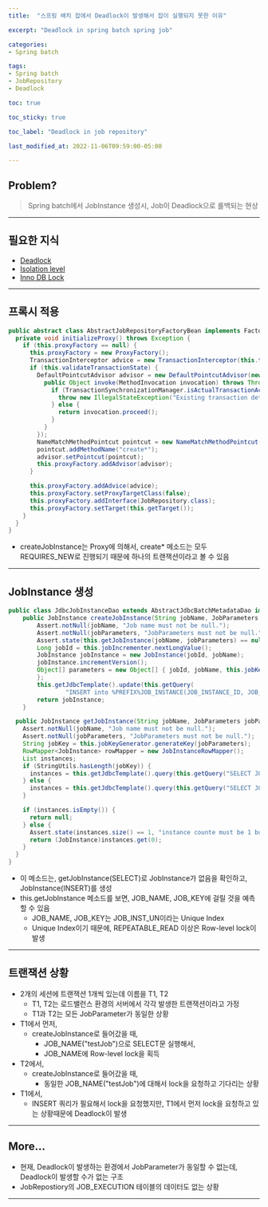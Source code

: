 ```yaml
---
title:  "스프링 배치 잡에서 Deadlock이 발생해서 잡이 실행되지 못한 이유"

excerpt: "Deadlock in spring batch spring job"

categories:
- Spring batch

tags:
- Spring batch
- JobRepository
- Deadlock

toc: true

toc_sticky: true

toc_label: "Deadlock in job repository"

last_modified_at: 2022-11-06T09:59:00-05:00

---
```


## Problem?

> Spring batch에서 JobInstance 생성시, Job이 Deadlock으로 롤백되는 현상

---

## 필요한 지식 


- [Deadlock](https://yongil76.github.io/db/InnoDB_Deadlock/)
- [Isolation level](https://yongil76.github.io/db/Isolation_level/)
- [Inno DB Lock](https://yongil76.github.io/db/InnoDB_Locking/)

---

## 프록시 적용

~~~java
public abstract class AbstractJobRepositoryFactoryBean implements FactoryBean<JobRepository>, InitializingBean {
  private void initializeProxy() throws Exception {
    if (this.proxyFactory == null) {
      this.proxyFactory = new ProxyFactory();
      TransactionInterceptor advice = new TransactionInterceptor(this.transactionManager, PropertiesConverter.stringToProperties("create*=PROPAGATION_REQUIRES_NEW," + this.isolationLevelForCreate + "\ngetLastJobExecution*=PROPAGATION_REQUIRES_NEW," + this.isolationLevelForCreate + "\n*=PROPAGATION_REQUIRED"));
      if (this.validateTransactionState) {
        DefaultPointcutAdvisor advisor = new DefaultPointcutAdvisor(new MethodInterceptor() {
          public Object invoke(MethodInvocation invocation) throws Throwable {
            if (TransactionSynchronizationManager.isActualTransactionActive()) {
              throw new IllegalStateException("Existing transaction detected in JobRepository. Please fix this and try again (e.g. remove @Transactional annotations from client).");
            } else {
              return invocation.proceed();
            }
          }
        });
        NameMatchMethodPointcut pointcut = new NameMatchMethodPointcut();
        pointcut.addMethodName("create*");
        advisor.setPointcut(pointcut);
        this.proxyFactory.addAdvisor(advisor);
      }

      this.proxyFactory.addAdvice(advice);
      this.proxyFactory.setProxyTargetClass(false);
      this.proxyFactory.addInterface(JobRepository.class);
      this.proxyFactory.setTarget(this.getTarget());
    }
  }
}
~~~

- createJobInstance는 Proxy에 의해서, create* 메소드는 모두 REQUIRES_NEW로 진행되기 때문에 하나의 트랜잭션이라고 볼 수 있음

---

## JobInstance 생성

~~~java
public class JdbcJobInstanceDao extends AbstractJdbcBatchMetadataDao implements JobInstanceDao, InitializingBean {
    public JobInstance createJobInstance(String jobName, JobParameters jobParameters) {
        Assert.notNull(jobName, "Job name must not be null.");
        Assert.notNull(jobParameters, "JobParameters must not be null.");
        Assert.state(this.getJobInstance(jobName, jobParameters) == null, "JobInstance must not already exist");
        Long jobId = this.jobIncrementer.nextLongValue();
        JobInstance jobInstance = new JobInstance(jobId, jobName);
        jobInstance.incrementVersion();
        Object[] parameters = new Object[] { jobId, jobName, this.jobKeyGenerator.generateKey(jobParameters), jobInstance.getVersion()
        };
        this.getJdbcTemplate().update(this.getQuery(
                "INSERT into %PREFIX%JOB_INSTANCE(JOB_INSTANCE_ID, JOB_NAME, JOB_KEY, VERSION) values (?, ?, ?, ?)"), parameters, new int[] { -5, 12, 12, 4 });
        return jobInstance;
    }

  public JobInstance getJobInstance(String jobName, JobParameters jobParameters) {
    Assert.notNull(jobName, "Job name must not be null.");
    Assert.notNull(jobParameters, "JobParameters must not be null.");
    String jobKey = this.jobKeyGenerator.generateKey(jobParameters);
    RowMapper<JobInstance> rowMapper = new JobInstanceRowMapper();
    List instances;
    if (StringUtils.hasLength(jobKey)) {
      instances = this.getJdbcTemplate().query(this.getQuery("SELECT JOB_INSTANCE_ID, JOB_NAME from %PREFIX%JOB_INSTANCE where JOB_NAME = ? and JOB_KEY = ?"), rowMapper, new Object[]{jobName, jobKey});
    } else {
      instances = this.getJdbcTemplate().query(this.getQuery("SELECT JOB_INSTANCE_ID, JOB_NAME from %PREFIX%JOB_INSTANCE where JOB_NAME = ? and (JOB_KEY = ? OR JOB_KEY is NULL)"), rowMapper, new Object[]{jobName, jobKey});
    }

    if (instances.isEmpty()) {
      return null;
    } else {
      Assert.state(instances.size() == 1, "instance counte must be 1 but was " + instances.size());
      return (JobInstance)instances.get(0);
    }
  }
}
~~~

- 이 메소드는, getJobInstance(SELECT)로 JobInstance가 없음을 확인하고, JobInstance(INSERT)를 생성
- this.getJobInstance 메소드를 보면, JOB_NAME, JOB_KEY에 걸릴 것을 예측할 수 있음
  - JOB_NAME, JOB_KEY는 JOB_INST_UN이라는 Unique Index
  - Unique Index이기 때문에, REPEATABLE_READ 이상은 Row-level lock이 발생

---

## 트랜잭션 상황

- 2개의 세션에 트랜잭션 1개씩 있는데 이름을 T1, T2
  - T1, T2는 로드밸런스 환경의 서버에서 각각 발생한 트랜잭션이라고 가정
  - T1과 T2는 모든 JobParameter가 동일한 상황
- T1에서 먼저,
  - createJobInstance로 들어갔을 때,
    - JOB_NAME("testJob")으로 SELECT문 실행해서,
    - JOB_NAME에 Row-level lock을 획득
- T2에서,
  - createJobInstance로 들어갔을 때,
    - 동일한 JOB_NAME("testJob")에 대해서 lock을 요청하고 기다리는 상황
- T1에서,
  - INSERT 쿼리가 필요해서 lock을 요청했지만, T1에서 먼저 lock을 요청하고 있는 상황때문에 Deadlock이 발생

---

## More...

- 현재, Deadlock이 발생하는 환경에서 JobParameter가 동일할 수 없는데, Deadlock이 발생할 수가 없는 구조
- JobRepostiory의 JOB_EXECUTION 테이블의 데이터도 없는 상황

---